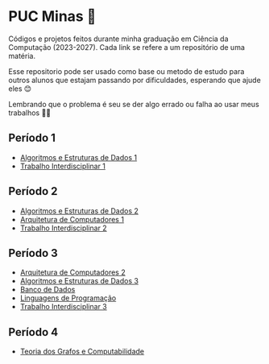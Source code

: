 # PUC Minas :office:

Códigos e projetos feitos durante minha graduação em Ciência da Computação (2023-2027). Cada link se refere a um repositório de uma matéria. 

Esse repositorio pode ser usado como base ou metodo de estudo para outros alunos que estajam passando por dificuldades, esperando que ajude eles :blush:

Lembrando que o problema é seu se der algo errado ou falha ao usar meus trabalhos 🎉🎉

## Período 1

* [Algoritmos e Estruturas de Dados 1](https://github.com/VitorLucioOliveira/AEDS-I)
* [Trabalho Interdisciplinar 1](https://github.com/ICEI-PUC-Minas-PMGCC-TI/ti-1-pmg-cc-m-20231-tiaw-moda-e-estilo)
  
## Período 2

* [Algoritmos e Estruturas de Dados 2](https://github.com/VitorLucioOliveira/AEDS-II)
* [Arquitetura de Computadores 1](https://github.com/VitorLucioOliveira/AC-I)
* [Trabalho Interdisciplinar 2](https://github.com/ICEI-PUC-Minas-CC-TI/plmg-cc-2023-2-ti2-g27-tunerater)

## Período 3
* [Arquitetura de Computadores 2](https://github.com/VitorLucioOliveira/AC-II)
* [Algoritmos e Estruturas de Dados 3](https://github.com/VitorLucioOliveira/AEDS-III)
* [Banco de Dados](https://github.com/VitorLucioOliveira/Banco-de-Dados)
* [Linguagens de Programação](https://github.com/VitorLucioOliveira/LP)
* [Trabalho Interdisciplinar 3](https://github.com/VitorLucioOliveira/TI-III)

## Período 4
* [Teoria dos Grafos e Computabilidade](https://github.com/VitorLucioOliveira/Grafos)



